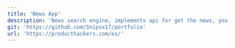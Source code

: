 ```yaml
---
title: 'News App'
description: 'News search engine, implements api for get the news, you can filter the search by date.'
git: 'https://github.com/Snipsx17/portfolio'
url: 'https://producthackers.com/es/'
---
```

